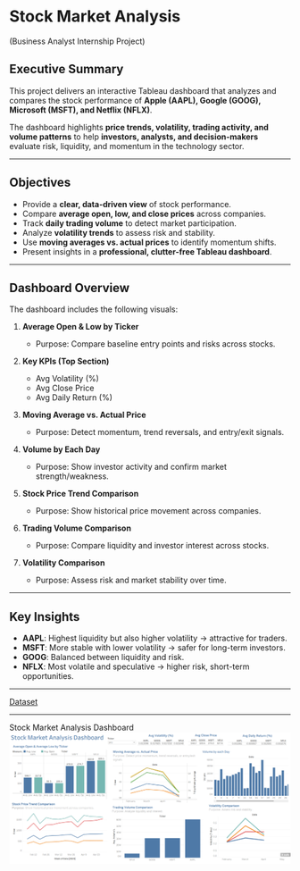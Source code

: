 # Stock Market Analysis   
 (Business Analyst Internship Project)
 
## Executive Summary  
This project delivers an interactive Tableau dashboard that analyzes and compares the stock performance of **Apple (AAPL), Google (GOOG), Microsoft (MSFT), and Netflix (NFLX)**.  

The dashboard highlights **price trends, volatility, trading activity, and volume patterns** to help **investors, analysts, and decision-makers** evaluate risk, liquidity, and momentum in the technology sector.  

---

## Objectives  
- Provide a **clear, data-driven view** of stock performance.  
- Compare **average open, low, and close prices** across companies.  
- Track **daily trading volume** to detect market participation.  
- Analyze **volatility trends** to assess risk and stability.  
- Use **moving averages vs. actual prices** to identify momentum shifts.  
- Present insights in a **professional, clutter-free Tableau dashboard**.  

---

## Dashboard Overview  
The dashboard includes the following visuals:  

1. **Average Open & Low by Ticker**  
   - Purpose: Compare baseline entry points and risks across stocks.  

2. **Key KPIs (Top Section)**  
   - Avg Volatility (%)  
   - Avg Close Price  
   - Avg Daily Return (%)  

3. **Moving Average vs. Actual Price**  
   - Purpose: Detect momentum, trend reversals, and entry/exit signals.  

4. **Volume by Each Day**  
   - Purpose: Show investor activity and confirm market strength/weakness.  

5. **Stock Price Trend Comparison**  
   - Purpose: Show historical price movement across companies.  

6. **Trading Volume Comparison**  
   - Purpose: Compare liquidity and investor interest across stocks.  

7. **Volatility Comparison**  
   - Purpose: Assess risk and market stability over time.  

---

## Key Insights  
- **AAPL**: Highest liquidity but also higher volatility → attractive for traders.  
- **MSFT**: More stable with lower volatility → safer for long-term investors.  
- **GOOG**: Balanced between liquidity and risk.  
- **NFLX**: Most volatile and speculative → higher risk, short-term opportunities.  

--- 
 <a href = " https://github.com/Anjalikumariyes/Stock-Market-Analysis/blob/main/Analysis%20data.xlsx"> Dataset</a>

---
Stock Market Analysis Dashboard 
<img src = "https://github.com/Anjalikumariyes/Stock-Market-Analysis/blob/main/Stock-market-anlysis-dashboard.png" alt = "Overall-Report-view">
